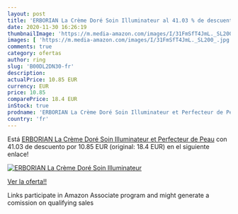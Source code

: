 ```yaml
---
layout: post
title: 'ERBORIAN La Crème Doré Soin Illuminateur al 41.03 % de descuento'
date: 2020-11-30 16:26:19
thumbnailImage: 'https://m.media-amazon.com/images/I/31FmSfT4JmL._SL200_.jpg'
images: [ 'https://m.media-amazon.com/images/I/31FmSfT4JmL._SL200_.jpg' ]
comments: true
category: ofertas
author: ring
slug: 'B00DL2DN30-fr'
description:
actualPrice: 10.85 EUR
currency: EUR
price: 10.85
comparePrice: 18.4 EUR
inStock: true
prodname: 'ERBORIAN La Crème Doré Soin Illuminateur et Perfecteur de Peau'
country: 'fr'
---
```


Está [ERBORIAN La Crème Doré Soin Illuminateur et Perfecteur de Peau](https://www.amazon.fr/dp/B00DL2DN30/?tag=tolees0d-21) con 41.03 de descuento por 10.85 EUR (original: 18.4 EUR) en el siguiente enlace!

[![ERBORIAN La Crème Doré Soin Illuminateur](https://m.media-amazon.com/images/I/31FmSfT4JmL._SL200_.jpg)](https://www.amazon.fr/dp/B00DL2DN30/?tag=tolees0d-21)

[Ver la oferta!!](https://www.amazon.fr/dp/B00DL2DN30/?tag=tolees0d-21)

Links participate in Amazon Associate program and might generate a comission on qualifying sales


